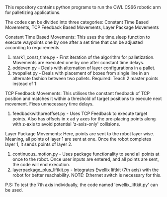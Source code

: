 This repository contains python programs to run the OWL CS66 robotic arm for palletizing applications.

The codes can be divided into three categories: Constant Time Based Movements, TCP Feedback Based Movements, Layer Package Movements

Constant Time Based Movements: This uses the time.sleep function to execute waypoints one by one after a set time that can be adjusted according to requirements.

1. mark1_const_time.py - First iteration of the algorithm for palletization. Movements are executed one by one after constant time delays.
2. oddeven.py - Deals with alternation of layer configurations in a pallet.
3. twopallet.py - Deals with placement of boxes from  single line in an alternate fashion between two pallets. Required: Teach 2 master points instead of 1

TCP Feedback Movements: This utilises the constant feedback of TCP position and matches it within a threshold of target positions to execute next movement.
                        Fixes unnecessary time delays.

1. feedbackwithpreoffset.py - Uses TCP Feedback to execute target points.
                              Also has offsets in x ad y axes for the pre-placing points along with z-axis to avoid potential 'z-axis-only' collisions.

Layer Package Movements: Here, points are sent to the robot layer wise. Meaning, all points of layer 1 are sent at one. Once the robot completes layer 1, it sends points of layer 2.

1. continuous_motion.py - Uses package functionality to send all points at once to the robot. Once user inputs are entered, and all points are sent, the code will end execution.
2. layerpackage_plus_liftkit.py - Integrates Ewellix liftkit (7th axis) with the robot for better reachability. NOTE: Ethernet switch is necessary for this.

P.S: To test the 7th axis individually, the code named 'ewellix_liftkit.py' can be used.
